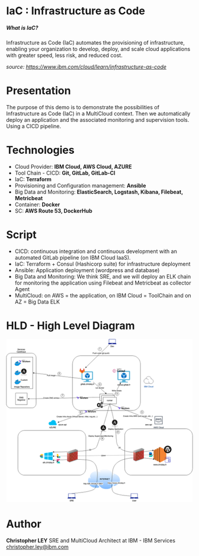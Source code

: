 # IaC : Infrastructure as Code
##### What is IaC?
Infrastructure as Code (IaC) automates the provisioning of infrastructure, enabling your organization to develop, deploy, and scale cloud applications with greater speed, less risk, and reduced cost.

*source: https://www.ibm.com/cloud/learn/infrastructure-as-code*

# Presentation
The purpose of this demo is to demonstrate the possibilities of Infrastructure as Code (IaC) in a MultiCloud context.
Then we automatically deploy an application and the associated monitoring and supervision tools.
Using a CICD pipeline.

# Technologies
- Cloud Provider: **IBM Cloud, AWS Cloud, AZURE**
- Tool Chain - CICD: **Git, GitLab, GitLab-CI**
- IaC: **Terraform**
- Provisioning and Configuration management: **Ansible**
- Big Data and Monitoring: **ElasticSearch,  Logstash, Kibana, Filebeat, Metricbeat**
- Container: **Docker**
- SC: **AWS Route 53, DockerHub**

# Script
- CICD: continuous integration and continuous development with an automated GitLab pipeline (on IBM Cloud IaaS). 
- IaC: Terraform + Consul (Hashicorp suite) for infrastructure deployment
- Ansible: Application deployment (wordpress and database) 
- Big Data and Monitoring: We think SRE, and we will deploy an ELK chain for monitoring the application using Filebeat and Metricbeat as collector Agent
- MultiCloud: on AWS = the application, on IBM Cloud = ToolChain and on AZ = Big Data ELK 

# HLD - High Level Diagram
![HLD Demo IaC](doc/user/images/HLD_demo_IaC-v2.png)

# Author
**Christopher LEY**
SRE and MultiCloud Architect at IBM - IBM Services
christopher.ley@ibm.com
